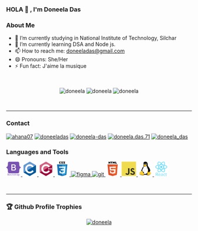 ### HOLA  👋 , I'm Doneela Das

### About Me
- 🔭 I’m currently studying in National Institute of Technology, Silchar
- 🌱 I’m currently learning DSA and Node js.
- 📫 How to reach me: doneeladas@gmail.com
- 😄 Pronouns: She/Her
- ⚡ Fun fact: J'aime la musique

<br/>
<p align="center">
  <img width="48%" src="https://github-readme-stats.vercel.app/api?username=doneela&theme=radical" alt="doneela" />
  <img width="48%" src="https://github-readme-streak-stats.herokuapp.com/?user=doneela&theme=radical" alt="doneela" />
  <img src="https://github-readme-stats.vercel.app/api/top-langs?username=doneela&theme=radical" alt="doneela" />

</p>

<!-- <p align="left"> <img src="https://komarev.com/ghpvc/?username=doneela&label=Profile%20views&color=0e75b6&style=flat" alt="doneela" /> </p>
 -->

<br/>
<hr/>

### Contact
<p align="left">
<a href="https://www.codechef.com/users/ahana07" target="blank"><img align="center" src="https://cdn.jsdelivr.net/npm/simple-icons@3.1.0/icons/codechef.svg" alt="ahana07" height="30" width="40" /></a>
<a href="https://www.hackerrank.com/doneeladas" target="blank"><img align="center" src="https://raw.githubusercontent.com/rahuldkjain/github-profile-readme-generator/master/src/images/icons/Social/hackerrank.svg" alt="doneeladas" height="30" width="40" /></a>
<a href="https://linkedin.com/in/doneela-das" target="blank"><img align="center" src="https://raw.githubusercontent.com/rahuldkjain/github-profile-readme-generator/master/src/images/icons/Social/linked-in-alt.svg" alt="doneela-das" height="30" width="40" /></a>
<a href="https://fb.com/doneela.das.71" target="blank"><img align="center" src="https://raw.githubusercontent.com/rahuldkjain/github-profile-readme-generator/master/src/images/icons/Social/facebook.svg" alt="doneela.das.71" height="30" width="40" /></a>
<a href="https://instagram.com/doneela_das" target="blank"><img align="center" src="https://raw.githubusercontent.com/rahuldkjain/github-profile-readme-generator/master/src/images/icons/Social/instagram.svg" alt="doneela_das" height="30" width="40" /></a>
</p>

### Languages and Tools
<p align="left"> 
  <a href="https://getbootstrap.com" target="_blank" rel="noreferrer"> <img src="https://raw.githubusercontent.com/devicons/devicon/master/icons/bootstrap/bootstrap-plain-wordmark.svg" alt="bootstrap" width="40" height="40"/> </a> 
  <a href="https://www.cprogramming.com/" target="_blank" rel="noreferrer"> <img src="https://raw.githubusercontent.com/devicons/devicon/master/icons/c/c-original.svg" alt="c" width="40" height="40"/> </a> 
  <a href="https://www.w3schools.com/cpp/" target="_blank" rel="noreferrer"> <img src="https://raw.githubusercontent.com/devicons/devicon/master/icons/cplusplus/cplusplus-original.svg" alt="cplusplus" width="40" height="40"/> </a> 
  <a href="https://www.w3schools.com/css/" target="_blank" rel="noreferrer"> <img src="https://raw.githubusercontent.com/devicons/devicon/master/icons/css3/css3-original-wordmark.svg" alt="css3" width="40" height="40"/> </a> 
  <a href="https://www.figma.com/" target="_blank" rel="noreferrer"> <img src="https://www.vectorlogo.zone/logos/figma/figma-icon.svg" alt="figma" width="40" height="40"/> </a> 
  <a href="https://git-scm.com/" target="_blank" rel="noreferrer"> <img src="https://www.vectorlogo.zone/logos/git-scm/git-scm-icon.svg" alt="git" width="40" height="40"/> </a> 
  <a href="https://www.w3.org/html/" target="_blank" rel="noreferrer"> <img src="https://raw.githubusercontent.com/devicons/devicon/master/icons/html5/html5-original-wordmark.svg" alt="html5" width="40" height="40"/> </a> 
  <a href="https://developer.mozilla.org/en-US/docs/Web/JavaScript" target="_blank" rel="noreferrer"> <img src="https://raw.githubusercontent.com/devicons/devicon/master/icons/javascript/javascript-original.svg" alt="javascript" width="40" height="40"/> </a> 
  <a href="https://www.linux.org/" target="_blank" rel="noreferrer"> <img src="https://raw.githubusercontent.com/devicons/devicon/master/icons/linux/linux-original.svg" alt="linux" width="40" height="40"/> </a> 
  <a href="https://reactjs.org/" target="_blank" rel="noreferrer"> <img src="https://raw.githubusercontent.com/devicons/devicon/master/icons/react/react-original-wordmark.svg" alt="react" width="40" height="40"/> </a> 
</p>
<br/>
<hr/>

###  🏆 Github Profile Trophies
<p align="center"> 
  <a href="https://github.com/ryo-ma/github-profile-trophy">
    <img src="https://github-profile-trophy.vercel.app/?username=doneela&theme=radical" alt="doneela" /></a> 
</p>

